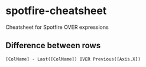# spotfire-cheatsheet
Cheatsheet for Spotfire OVER expressions

## Difference between rows
```
[ColName] - Last([ColName]) OVER Previous([Axis.X])
```
